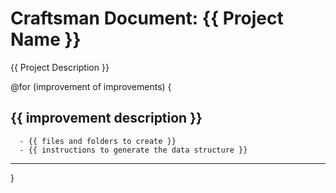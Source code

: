 # Craftsman Document: {{ Project Name }}

{{ Project Description }}

@for (improvement of improvements) {
## {{ improvement description }}
```text
  - {{ files and folders to create }}
  - {{ instructions to generate the data structure }}
```
---
}








